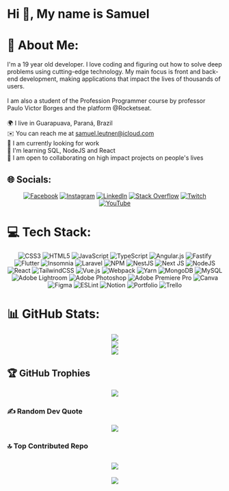 <h1 align="left">Hi  👋, My name is Samuel</h1>

# 💫 About Me:
I'm a 19 year old developer. I love coding and figuring out how to solve deep problems using cutting-edge technology. My main focus is front and back-end development, making applications that impact the lives of thousands of users.<br><br>I am also a student of the Profession Programmer course by professor Paulo Victor Borges and the platform @Rocketseat.<br><br>🌍 I live in Guarapuava, Paraná, Brazil<br>✉️ You can reach me at samuel.leutner@icloud.com<br>🚀 I am currently looking for work<br>🧠 I'm learning SQL, NodeJS and React<br>🤝 I am open to collaborating on high impact projects on people's lives


## 🌐 Socials:
<div align="center">

[![Facebook](https://img.shields.io/badge/Facebook-%231877F2.svg?logo=Facebook&logoColor=white)](https://facebook.com/https://www.facebook.com/s.leutner9) [![Instagram](https://img.shields.io/badge/Instagram-%23E4405F.svg?logo=Instagram&logoColor=white)](https://instagram.com/https://www.instagram.com/s.leutner9/) [![LinkedIn](https://img.shields.io/badge/LinkedIn-%230077B5.svg?logo=linkedin&logoColor=white)](https://linkedin.com/in/https://www.linkedin.com/in/samuel-leutner-b130081b7/) [![Stack Overflow](https://img.shields.io/badge/-Stackoverflow-FE7A16?logo=stack-overflow&logoColor=white)](https://stackoverflow.com/users/https://pt.stackoverflow.com/users/313494/samuel-leutner) [![Twitch](https://img.shields.io/badge/Twitch-%239146FF.svg?logo=Twitch&logoColor=white)](https://twitch.tv/https://www.twitch.tv/saez20) [![YouTube](https://img.shields.io/badge/YouTube-%23FF0000.svg?logo=YouTube&logoColor=white)](https://youtube.com/@https://www.youtube.com/channel/UC310MnIHhsXY4iZQ6bxoWpg) 
 </div>

# 💻 Tech Stack:
<div align="center">

![CSS3](https://img.shields.io/badge/css3-%231572B6.svg?style=plastic&logo=css3&logoColor=white) ![HTML5](https://img.shields.io/badge/html5-%23E34F26.svg?style=plastic&logo=html5&logoColor=white) ![JavaScript](https://img.shields.io/badge/javascript-%23323330.svg?style=plastic&logo=javascript&logoColor=%23F7DF1E) ![TypeScript](https://img.shields.io/badge/typescript-%23007ACC.svg?style=plastic&logo=typescript&logoColor=white) ![Angular.js](https://img.shields.io/badge/angular.js-%23E23237.svg?style=plastic&logo=angularjs&logoColor=white) ![Fastify](https://img.shields.io/badge/fastify-%23000000.svg?style=plastic&logo=fastify&logoColor=white) ![Flutter](https://img.shields.io/badge/Flutter-%2302569B.svg?style=plastic&logo=Flutter&logoColor=white) ![Insomnia](https://img.shields.io/badge/Insomnia-black?style=plastic&logo=insomnia&logoColor=5849BE) ![Laravel](https://img.shields.io/badge/laravel-%23FF2D20.svg?style=plastic&logo=laravel&logoColor=white) ![NPM](https://img.shields.io/badge/NPM-%23000000.svg?style=plastic&logo=npm&logoColor=white) ![NestJS](https://img.shields.io/badge/nestjs-%23E0234E.svg?style=plastic&logo=nestjs&logoColor=white) ![Next JS](https://img.shields.io/badge/Next-black?style=plastic&logo=next.js&logoColor=white) ![NodeJS](https://img.shields.io/badge/node.js-6DA55F?style=plastic&logo=node.js&logoColor=white) ![React](https://img.shields.io/badge/react-%2320232a.svg?style=plastic&logo=react&logoColor=%2361DAFB) ![TailwindCSS](https://img.shields.io/badge/tailwindcss-%2338B2AC.svg?style=plastic&logo=tailwind-css&logoColor=white) ![Vue.js](https://img.shields.io/badge/vuejs-%2335495e.svg?style=plastic&logo=vuedotjs&logoColor=%234FC08D) ![Webpack](https://img.shields.io/badge/webpack-%238DD6F9.svg?style=plastic&logo=webpack&logoColor=black) ![Yarn](https://img.shields.io/badge/yarn-%232C8EBB.svg?style=plastic&logo=yarn&logoColor=white) ![MongoDB](https://img.shields.io/badge/MongoDB-%234ea94b.svg?style=plastic&logo=mongodb&logoColor=white) ![MySQL](https://img.shields.io/badge/mysql-%2300f.svg?style=plastic&logo=mysql&logoColor=white) ![Adobe Lightroom](https://img.shields.io/badge/Adobe%20Lightroom-31A8FF.svg?style=plastic&logo=Adobe%20Lightroom&logoColor=white) ![Adobe Photoshop](https://img.shields.io/badge/adobephotoshop-%2331A8FF.svg?style=plastic&logo=adobephotoshop&logoColor=white) ![Adobe Premiere Pro](https://img.shields.io/badge/Adobe%20Premiere%20Pro-9999FF.svg?style=plastic&logo=Adobe%20Premiere%20Pro&logoColor=white) ![Canva](https://img.shields.io/badge/Canva-%2300C4CC.svg?style=plastic&logo=Canva&logoColor=white) 	![Figma](https://img.shields.io/badge/figma-%23F24E1E.svg?style=plastic&logo=figma&logoColor=white) ![ESLint](https://img.shields.io/badge/ESLint-4B3263?style=plastic&logo=eslint&logoColor=white) ![Notion](https://img.shields.io/badge/Notion-%23000000.svg?style=plastic&logo=notion&logoColor=white) ![Portfolio](https://img.shields.io/badge/Portfolio-%23000000.svg?style=plastic&logo=firefox&logoColor=#FF7139) ![Trello](https://img.shields.io/badge/Trello-%23026AA7.svg?style=plastic&logo=Trello&logoColor=white)
 </div>

 # 📊 GitHub Stats:
<div align="center">
 
![](https://github-readme-stats.vercel.app/api?username=SamuelLeutner&theme=tokyonight&hide_border=false&include_all_commits=true&count_private=true)<br/>
![](https://github-readme-streak-stats.herokuapp.com/?user=SamuelLeutner&theme=tokyonight&hide_border=false)<br/>
![](https://github-readme-stats.vercel.app/api/top-langs/?username=SamuelLeutner&theme=tokyonight&hide_border=false&include_all_commits=true&count_private=true&layout=compact)
 </div>

## 🏆 GitHub Trophies
<div align="center">
 
![](https://github-profile-trophy.vercel.app/?username=SamuelLeutner&theme=tokyonight&no-frame=false&no-bg=true&margin-w=4)
 </div>

### ✍️ Random Dev Quote
<div align="center">
 
![](https://quotes-github-readme.vercel.app/api?type=vetical&theme=tokyonight)
 </div>

### 🔝 Top Contributed Repo
<div align="center">
 
![](https://github-contributor-stats.vercel.app/api?username=SamuelLeutner&limit=5&theme=tokyonight&combine_all_yearly_contributions=true)
 ---
[![](https://visitcount.itsvg.in/api?id=SamuelLeutner&icon=6&color=1)](https://visitcount.itsvg.in)
 </div>



<!-- Proudly created with GPRM ( https://gprm.itsvg.in ) -->
